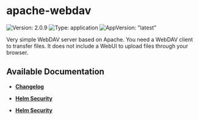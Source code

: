 # apache-webdav

![Version: 2.0.9](https://img.shields.io/badge/Version-2.0.9-informational?style=flat-square) ![Type: application](https://img.shields.io/badge/Type-application-informational?style=flat-square) ![AppVersion: "latest"](https://img.shields.io/badge/AppVersion-"latest"-informational?style=flat-square)

Very simple WebDAV server based on Apache. You need a WebDAV client to transfer files. It does not include a WebUI to upload files through your browser.

## Available Documentation

- [**Changelog**](CHANGELOG)

- [**Helm Security**](container-security)

- [**Helm Security**](helm-security)


